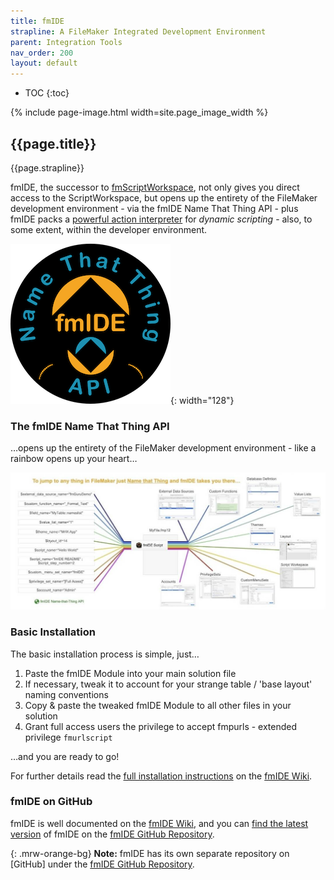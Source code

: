 ```yaml
---
title: fmIDE
strapline: A FileMaker Integrated Development Environment
parent: Integration Tools
nav_order: 200
layout: default
---
```

- TOC
{:toc}

{% include page-image.html width=site.page_image_width %}

## {{page.title}}

{{page.strapline}}

fmIDE, the successor to [fmScriptWorkspace](fmscriptworkspace.html), not only gives you direct access to the ScriptWorkspace, but opens up the entirety of the FileMaker development environment - via the fmIDE Name That Thing API - plus fmIDE packs a [powerful action interpreter](https://github.com/fmIDE/fmIDE/wiki/fmIDE-Action-Scripts) for *dynamic scripting* - also, to some extent, within the developer environment.

![fmIDE Name that Thing API](/assets/images/fmide-name-that-thing-a-p-i-256.png){: width="128"}

### The fmIDE Name That Thing API

…opens up the entirety of the FileMaker development environment - like a rainbow opens up your heart…

![fmIDE Name that Thing API](/assets/images/fmide-name-that-thing-api-rainbow.jpg)

### Basic Installation

The basic installation process is simple, just…

1. Paste the fmIDE Module into your main solution file
2. If necessary, tweak it to account for your strange table / 'base layout' naming conventions
3. Copy & paste the tweaked fmIDE Module to all other files in your solution
4. Grant full access users the privilege to accept fmpurls - extended privilege `fmurlscript`

…and you are ready to go!

For further details read the [full installation instructions](https://github.com/fmide/fmide/wiki/About-fmIDE-Installation-and-Setup) on the [fmIDE Wiki](https://github.com/fmide/fmide/wiki).

### fmIDE on GitHub

fmIDE is well documented on the [fmIDE Wiki](https://github.com/fmIDE/fmIDE/wiki), and you can [find the latest version](https://github.com/fmIDE/fmIDE/releases/latest) of fmIDE on the [fmIDE GitHub Repository](https://github.com/fmIDE/fmIDE).

{: .mrw-orange-bg}
**Note:** fmIDE has its own separate repository on [GitHub] under the [fmIDE GitHub Repository](https://github.com/fmIDE/fmIDE).

